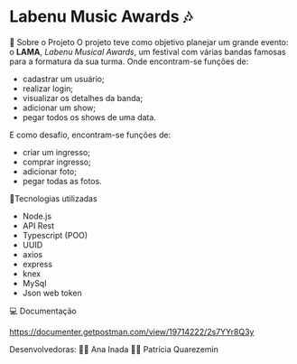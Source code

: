 # Labenu Music Awards 🎶

📜 Sobre o Projeto
 O projeto teve como objetivo planejar um grande evento: o **LAMA**, *Labenu Musical Awards*, um festival  com várias bandas famosas para a formatura da sua turma. Onde encontram-se funções de:
 - cadastrar um usuário; 
 - realizar login; 
 - visualizar os detalhes da banda;
 - adicionar um show;
 - pegar todos os shows de uma data.
 
 E como desafio, encontram-se funções de:
 - criar um ingresso;
 - comprar ingresso;
 - adicionar foto;
 - pegar todas as fotos.

🔗Tecnologias utilizadas
- Node.js
- API Rest
- Typescript (POO)
- UUID
- axios
- express
- knex
- MySql
- Json web token

💻 Documentação

https://documenter.getpostman.com/view/19714222/2s7YYr8Q3y 


Desenvolvedoras:
👩‍💻 Ana Inada
👩‍💻 Patrícia Quarezemin


